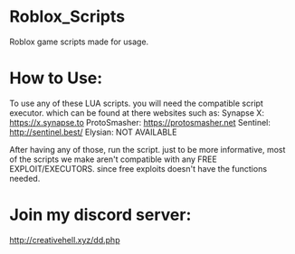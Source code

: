 # Roblox_Scripts
Roblox game scripts made for usage.

# How to Use:
To use any of these LUA scripts. you will need the compatible script executor. which can be found at there websites such as:
Synapse X: https://x.synapse.to
ProtoSmasher: https://protosmasher.net
Sentinel: http://sentinel.best/
Elysian: NOT AVAILABLE

After having any of those, run the script.
just to be more informative, most of the scripts we make aren't compatible with any FREE EXPLOIT/EXECUTORS. since free exploits doesn't have the functions needed.

# Join my discord server:
http://creativehell.xyz/dd.php
